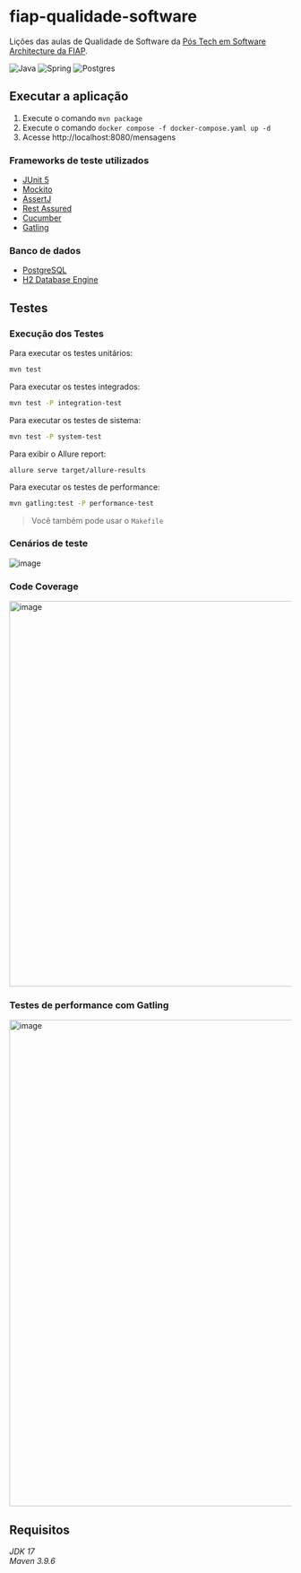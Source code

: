 # fiap-qualidade-software

Lições das aulas de Qualidade de Software da [Pós Tech em Software Architecture da FIAP](https://postech.fiap.com.br/curso/software-architecture/).

![Java](https://img.shields.io/badge/java-%23ED8B00.svg?style=for-the-badge&logo=openjdk&logoColor=white)
![Spring](https://img.shields.io/badge/spring-%236DB33F.svg?style=for-the-badge&logo=spring&logoColor=white)
![Postgres](https://img.shields.io/badge/postgres-%23316192.svg?style=for-the-badge&logo=postgresql&logoColor=white)

## Executar a aplicação

1. Execute o comando `mvn package`
2. Execute o comando `docker compose -f docker-compose.yaml up -d`
3. Acesse http://localhost:8080/mensagens

### Frameworks de teste utilizados
- [JUnit 5](https://junit.org/junit5/)
- [Mockito](https://site.mockito.org/)
- [AssertJ](https://joel-costigliola.github.io/assertj/)
- [Rest Assured](https://rest-assured.io/)
- [Cucumber](https://cucumber.io/)
- [Gatling](https://gatling.io/)

### Banco de dados
- [PostgreSQL](https://www.postgresql.org/)
- [H2 Database Engine](https://www.h2database.com/)

## Testes

### Execução dos Testes

Para executar os testes unitários:

```sh
mvn test
```

Para executar os testes integrados:

```sh
mvn test -P integration-test
```

Para executar os testes de sistema:

```sh
mvn test -P system-test
```

Para exibir o Allure report:

```
allure serve target/allure-results
````

Para executar os testes de performance:

```sh
mvn gatling:test -P performance-test
```

> Você também pode usar o `Makefile`

### Cenários de teste

![image](https://github.com/dannevesdantas/fiap-qualidade-software/assets/5115895/a60e3c53-2753-4ce7-97b6-b54c7000c34a)

### Code Coverage
<img width="688" alt="image" src="https://github.com/dannevesdantas/fiap-qualidade-software/assets/5115895/1636aaa3-3b3d-4026-b289-e5c30cd83b52">

### Testes de performance com Gatling
<img width="868" alt="image" src="https://github.com/dannevesdantas/fiap-qualidade-software/assets/5115895/69ab7752-edef-4fbd-a004-e58afa596ae6">

## Requisitos

*JDK 17*\
*Maven 3.9.6*
